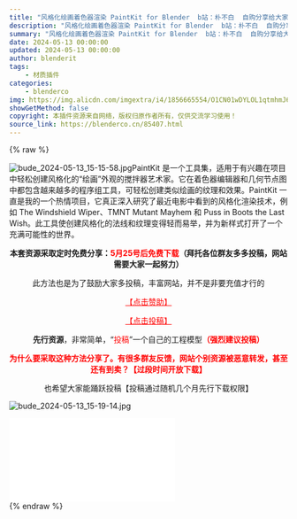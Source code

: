 ```yaml
---
title: "风格化绘画着色器渲染 PaintKit for Blender  b站：朴不白  自购分享给大家"
description: "风格化绘画着色器渲染 PaintKit for Blender  b站：朴不白  自购分享给大家"
summary: "风格化绘画着色器渲染 PaintKit for Blender  b站：朴不白  自购分享给大家"
date: 2024-05-13 00:00:00
updated: 2024-05-13 00:00:00
author: blenderit
tags: 
    - 材质插件
categories:
    - blenderco
img: https://img.alicdn.com/imgextra/i4/1856665554/O1CN01wDYLOL1qtmhmJ6aPK_!!1856665554.jpg
showGetMethod: false
copyright: 本插件资源来自网络，版权归原作者所有，仅供交流学习使用！
source_link: https://blenderco.cn/85407.html
---
```


{% raw %}
<p><img class="aligncenter" src="https://img.alicdn.com/imgextra/i4/1856665554/O1CN01wDYLOL1qtmhmJ6aPK_!!1856665554.jpg" alt="bude_2024-05-13_15-15-58.jpg">PaintKit 是一个工具集，适用于有兴趣在项目中轻松创建风格化的“绘画”外观的搅拌器艺术家。它在着色器编辑器和几何节点图中都包含越来越多的程序组工具，可轻松创建类似绘画的纹理和效果。PaintKit 一直是我的一个热情项目，它真正深入研究了最近电影中看到的风格化渲染技术，例如 The Windshield Wiper、TMNT Mutant Mayhem 和 Puss in Boots the Last Wish。此工具使创建风格化的法线和纹理变得轻而易举，并为新样式打开了一个充满可能性的世界。</p><p style="text-align: center;"><strong>本套资源采取定时免费分享：<span style="color: #ff0000;">5月25号后免费下载</span>（拜托各位群友多多投稿，网站需要大家一起努力）</strong></p><p style="text-align: center;">此方法也是为了鼓励大家多投稿，丰富网站，并不是非要充值才行的</p><p style="text-align: center;"><span style="color: #ff0000;"><a style="color: #ff0000;" href="https://blenderco.cn/vip">【点击赞助】</a></span></p><p style="text-align: center;"><span style="color: #ff0000;"><a style="color: #ff0000;" href="https://blenderco.cn/blog/tougao03">【点击投稿】</a></span></p><p style="text-align: center;"><strong>先行资源</strong>，非常简单，“<span style="color: #ff0000;">投稿</span>”一个自己的工程模型<span style="color: #ff0000;"><strong>（强烈建议投稿）</strong></span></p><p style="text-align: center;"><span style="color: #ff0000;"><strong>为什么要采取这种方法分享了。有很多群友反馈，网站个别资源被恶意转发，甚至还有到卖？【过段时间开放下载】</strong></span></p><p style="text-align: center;">也希望大家能踊跃投稿【投稿通过随机几个月先行下载权限】</p><p><img src="https://img.alicdn.com/imgextra/i4/1856665554/O1CN01rbvn0T1qtmhoClHuy_!!1856665554.jpg" alt="bude_2024-05-13_15-19-14.jpg"></p><div id="external-video-ef35eaf3b0" class="external-video"><iframe frameborder="0" src="//player.bilibili.com/player.html?aid=1801627266&amp;bvid=BV1et421L7PB&amp;cid=1466059080&amp;p=1" allowfullscreen="true"></iframe></div>
<div style="display: none">blenderco</div>
{% endraw %}
